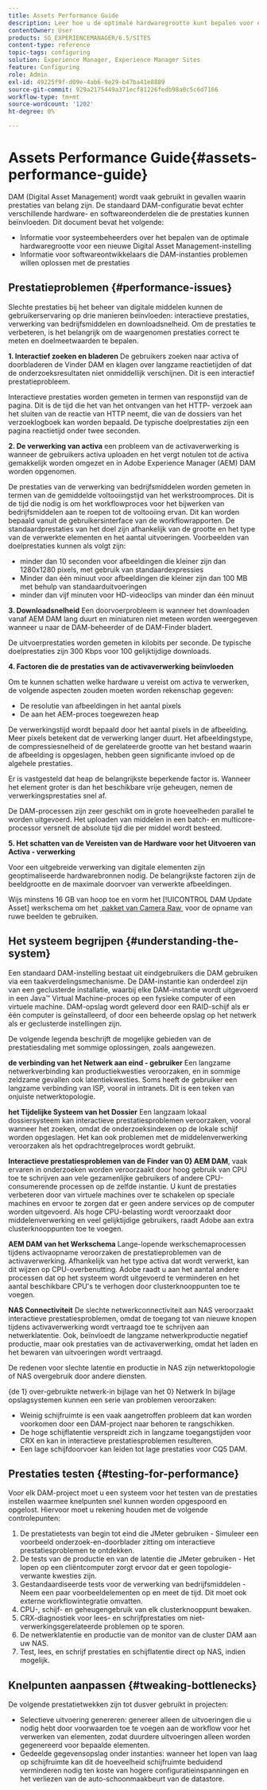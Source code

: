 ```yaml
---
title: Assets Performance Guide
description: Leer hoe u de optimale hardwaregrootte kunt bepalen voor een nieuwe DAM-installatie (Digital Asset Management) en hoe u prestatieproblemen kunt oplossen
contentOwner: User
products: SG_EXPERIENCEMANAGER/6.5/SITES
content-type: reference
topic-tags: configuring
solution: Experience Manager, Experience Manager Sites
feature: Configuring
role: Admin
exl-id: 49225f9f-d09e-4ab6-9e29-b47ba41e8889
source-git-commit: 929a2175449a371ecf81226fedb98a0c5c6d7166
workflow-type: tm+mt
source-wordcount: '1202'
ht-degree: 0%

---
```


# Assets Performance Guide{#assets-performance-guide}

DAM (Digital Asset Management) wordt vaak gebruikt in gevallen waarin prestaties van belang zijn. De standaard DAM-configuratie bevat echter verschillende hardware- en softwareonderdelen die de prestaties kunnen beïnvloeden. Dit document bevat het volgende:

* Informatie voor systeembeheerders over het bepalen van de optimale hardwaregrootte voor een nieuwe Digital Asset Management-instelling
* Informatie voor softwareontwikkelaars die DAM-instanties problemen willen oplossen met de prestaties

## Prestatieproblemen {#performance-issues}

Slechte prestaties bij het beheer van digitale middelen kunnen de gebruikerservaring op drie manieren beïnvloeden: interactieve prestaties, verwerking van bedrijfsmiddelen en downloadsnelheid. Om de prestaties te verbeteren, is het belangrijk om de waargenomen prestaties correct te meten en doelmeetwaarden te bepalen.

**1. Interactief zoeken en bladeren** De gebruikers zoeken naar activa of doorbladeren de Vinder DAM en klagen over langzame reactietijden of dat de onderzoeksresultaten niet onmiddellijk verschijnen. Dit is een interactief prestatieprobleem.

Interactieve prestaties worden gemeten in termen van responstijd van de pagina. Dit is de tijd die het van het ontvangen van het HTTP- verzoek aan het sluiten van de reactie van HTTP neemt, die van de dossiers van het verzoeklogboek kan worden bepaald. De typische doelprestaties zijn een pagina reactietijd onder twee seconden.

**2. De verwerking van activa** een probleem van de activaverwerking is wanneer de gebruikers activa uploaden en het vergt notulen tot de activa gemakkelijk worden omgezet en in Adobe Experience Manager (AEM) DAM worden opgenomen.

De prestaties van de verwerking van bedrijfsmiddelen worden gemeten in termen van de gemiddelde voltooiingstijd van het werkstroomproces. Dit is de tijd die nodig is om het workflowproces voor het bijwerken van bedrijfsmiddelen aan te roepen tot de voltooiing ervan. Dit kan worden bepaald vanuit de gebruikersinterface van de workflowrapporten. De standaardprestaties van het doel zijn afhankelijk van de grootte en het type van de verwerkte elementen en het aantal uitvoeringen. Voorbeelden van doelprestaties kunnen als volgt zijn:

* minder dan 10 seconden voor afbeeldingen die kleiner zijn dan 1280x1280 pixels, met gebruik van standaardexpressies
* Minder dan één minuut voor afbeeldingen die kleiner zijn dan 100 MB met behulp van standaarduitvoeringen
* minder dan vijf minuten voor HD-videoclips van minder dan één minuut

**3. Downloadsnelheid** Een doorvoerprobleem is wanneer het downloaden vanaf AEM DAM lang duurt en miniaturen niet meteen worden weergegeven wanneer u naar de DAM-beheerder of de DAM-Finder bladert.

De uitvoerprestaties worden gemeten in kilobits per seconde. De typische doelprestaties zijn 300 Kbps voor 100 gelijktijdige downloads.

**4. Factoren die de prestaties van de activaverwerking beïnvloeden**

Om te kunnen schatten welke hardware u vereist om activa te verwerken, de volgende aspecten zouden moeten worden rekenschap gegeven:

* De resolutie van afbeeldingen in het aantal pixels
* De aan het AEM-proces toegewezen heap

De verwerkingstijd wordt bepaald door het aantal pixels in de afbeelding. Meer pixels betekent dat de verwerking langer duurt.
Het afbeeldingstype, de compressiesnelheid of de gerelateerde grootte van het bestand waarin de afbeelding is opgeslagen, hebben geen significante invloed op de algehele prestaties.

Er is vastgesteld dat heap de belangrijkste beperkende factor is. Wanneer het element groter is dan het beschikbare vrije geheugen, nemen de verwerkingsprestaties snel af.

De DAM-processen zijn zeer geschikt om in grote hoeveelheden parallel te worden uitgevoerd. Het uploaden van middelen in een batch- en multicore-processor versnelt de absolute tijd die per middel wordt besteed.

**5. Het schatten van de Vereisten van de Hardware voor het Uitvoeren van Activa - verwerking**

Voor een uitgebreide verwerking van digitale elementen zijn geoptimaliseerde hardwarebronnen nodig. De belangrijkste factoren zijn de beeldgrootte en de maximale doorvoer van verwerkte afbeeldingen.

Wijs minstens 16 GB van hoop toe en vorm het [!UICONTROL DAM Update Asset] werkschema om het [&#x200B; pakket van Camera Raw &#x200B;](/help/assets/camera-raw.md) voor de opname van ruwe beelden te gebruiken.

## Het systeem begrijpen {#understanding-the-system}

Een standaard DAM-instelling bestaat uit eindgebruikers die DAM gebruiken via een taakverdelingsmechanisme. De DAM-instantie kan onderdeel zijn van een geclusterde installatie, waarbij elke DAM-instantie wordt uitgevoerd in een Java™ Virtual Machine-proces op een fysieke computer of een virtuele machine. DAM-opslag wordt geleverd door een RAID-schijf als er één computer is geïnstalleerd, of door een beheerde opslag op het netwerk als er geclusterde instellingen zijn.

De volgende legenda beschrijft de mogelijke gebieden van de prestatiesdaling met sommige oplossingen, zoals aangewezen.

**de verbinding van het Netwerk aan eind - gebruiker** Een langzame netwerkverbinding kan productiekwesties veroorzaken, en in sommige zeldzame gevallen ook latentiekwesties. Soms heeft de gebruiker een langzame verbinding van ISP, vooral in intranets. Dit is een teken van onjuiste netwerktopologie.

**het Tijdelijke Systeem van het Dossier** Een langzaam lokaal dossiersysteem kan interactieve prestatiesproblemen veroorzaken, vooral wanneer het zoeken, omdat de onderzoeksindexen op de lokale schijf worden opgeslagen. Het kan ook problemen met de middelenverwerking veroorzaken als het opdrachtregelproces wordt gebruikt.

**Interactieve prestatiesproblemen van de Finder van 0&rbrace; AEM DAM**, vaak ervaren in onderzoeken worden veroorzaakt door hoog gebruik van CPU toe te schrijven aan vele gezamenlijke gebruikers of andere CPU-consumerende processen op de zelfde instantie. U kunt de prestaties verbeteren door van virtuele machines over te schakelen op speciale machines en ervoor te zorgen dat er geen andere services op de computer worden uitgevoerd. Als hoge CPU-belasting wordt veroorzaakt door middelenverwerking en veel gelijktijdige gebruikers, raadt Adobe aan extra clusterknooppunten toe te voegen.

**AEM DAM van het Werkschema** Lange-lopende werkschemaprocessen tijdens activaopname veroorzaken de prestatieproblemen van de activaverwerking. Afhankelijk van het type activa dat wordt verwerkt, kan dit wijzen op CPU-overbenutting. Adobe raadt u aan het aantal andere processen dat op het systeem wordt uitgevoerd te verminderen en het aantal beschikbare CPU&#39;s te verhogen door clusterknooppunten toe te voegen.

**NAS Connectiviteit** De slechte netwerkconnectiviteit aan NAS veroorzaakt interactieve prestatiesproblemen, omdat de toegang tot van nieuwe knopen tijdens activaverwerking wordt vertraagd toe te schrijven aan netwerklatentie. Ook, beïnvloedt de langzame netwerkproductie negatief productie, maar ook prestaties van de activaverwerking, omdat het laden en het bewaren van uitvoeringen wordt vertraagd.

De redenen voor slechte latentie en productie in NAS zijn netwerktopologie of NAS overgebruik door andere diensten.

{de 1} over-gebruikte netwerk-in bijlage van het 0&rbrace; Netwerk In bijlage opslagsystemen kunnen een serie van problemen veroorzaken:**&#x200B;**

* Weinig schijfruimte is een vaak aangetroffen probleem dat kan worden voorkomen door een DAM-project naar behoren te rangschikken.
* De hoge schijflatentie verspreidt zich in langzame toegangstijden voor CRX en kan in interactieve prestatiesproblemen resulteren.
* Een lage schijfdoorvoer kan leiden tot lage prestaties voor CQ5 DAM.

## Prestaties testen {#testing-for-performance}

Voor elk DAM-project moet u een systeem voor het testen van de prestaties instellen waarmee knelpunten snel kunnen worden opgespoord en opgelost. Hiervoor moet u rekening houden met de volgende controlepunten:

1. De prestatietests van begin tot eind die JMeter gebruiken - Simuleer een voorbeeld onderzoek-en-doorblader zitting om interactieve prestatiesproblemen te ontdekken.
1. De tests van de productie en van de latentie die JMeter gebruiken - Het lopen op een cliëntcomputer zorgt ervoor dat er geen topologie-verwante kwesties zijn.
1. Gestandaardiseerde tests voor de verwerking van bedrijfsmiddelen - Neem een paar voorbeeldelementen op en meet de tijd. Dit moet ook externe workflowintegratie omvatten.
1. CPU-, schijf- en geheugengebruik van elk clusterknooppunt bewaken.
1. CRX-diagnostiek voor lees- en schrijfprestaties om niet-verwerkingsgerelateerde problemen op te sporen.
1. De netwerklatentie en productie van de monitor van de cluster DAM aan uw NAS.
1. Test, lees, en schrijf prestaties en schijflatentie direct op NAS, indien mogelijk.

## Knelpunten aanpassen {#tweaking-bottlenecks}

De volgende prestatietwekken zijn tot dusver gebruikt in projecten:

* Selectieve uitvoering genereren: genereer alleen de uitvoeringen die u nodig hebt door voorwaarden toe te voegen aan de workflow voor het verwerken van elementen, zodat duurdere uitvoeringen alleen worden gegenereerd voor bepaalde elementen.
* Gedeelde gegevensopslag onder instanties: wanneer het lopen van laag op schijfruimte kan dit de hoeveelheid schijfruimte beduidend verminderen nodig ten koste van hogere configuratieinspanningen en het verliezen van de auto-schoonmaakbeurt van de datastore.
